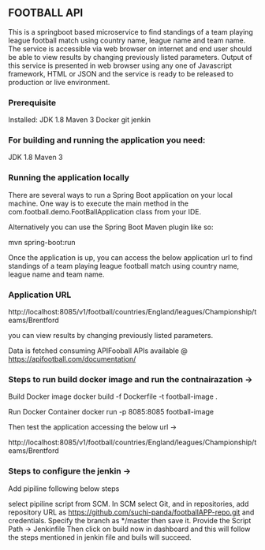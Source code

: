 ## FOOTBALL API
This is a springboot based microservice to find standings of a team playing league football match using country name, league name and team name. The
service is accessible via web browser on internet and end user should be able to view results by changing previously listed parameters. Output of
this service is presented in web browser using any one of Javascript framework, HTML or JSON and  the service is ready to be released
to production or live environment.

### Prerequisite

Installed:
JDK 1.8
Maven 3
Docker
git
jenkin


### For building and running the application you need:

JDK 1.8
Maven 3


### Running the application locally

There are several ways to run a Spring Boot application on your local machine. One way is to execute the main method in the com.football.demo.FootBallApplication class from your IDE.

Alternatively you can use the Spring Boot Maven plugin like so:

mvn spring-boot:run

Once the application is up, you can access the below application url to find standings of a team playing league football match using country name, league name and team name.

### Application URL

http://localhost:8085/v1/football/countries/England/leagues/Championship/teams/Brentford

you can view results by changing previously listed parameters.

Data is fetched consuming APIFooball APIs available @ https://apifootball.com/documentation/

### Steps to run build docker image and run the contnairazation ->

Build Docker image 
docker build -f Dockerfile -t football-image .

Run Docker Container
docker run -p 8085:8085 football-image

Then test the application accessing the below url ->

http://localhost:8085/v1/football/countries/England/leagues/Championship/teams/Brentford

### Steps to configure the jenkin ->

Add pipiline following below steps 

select pipiline script from SCM.
In SCM select Git, and in repositories, add repository URL as https://github.com/suchi-panda/footballAPP-repo.git and credentials. 
Specify the branch as */master then save it.
Provide the Script Path -> Jenkinfile
Then click on build now in dashboard and this will follow the steps mentioned in jenkin file and buils will succeed.


